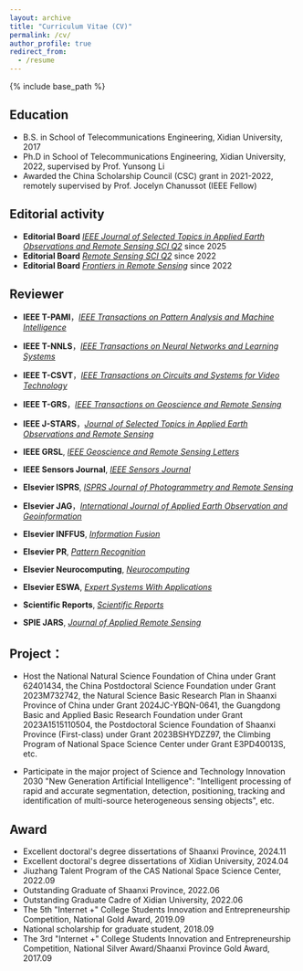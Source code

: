 ```yaml
---
layout: archive
title: "Curriculum Vitae (CV)"
permalink: /cv/
author_profile: true
redirect_from:
  - /resume
---
```


{% include base_path %}

## Education

* B.S. in School of Telecommunications Engineering, Xidian University, 2017
* Ph.D in School of Telecommunications Engineering, Xidian University, 2022, supervised by Prof. Yunsong Li
* Awarded the China Scholarship Council (CSC) grant in 2021-2022, remotely supervised by Prof. Jocelyn Chanussot (IEEE Fellow)

## Editorial activity
* **Editorial Board** [*IEEE Journal of Selected Topics in Applied Earth Observations and Remote Sensing SCI Q2*](https://www.grss-ieee.org/wp-content/uploads/2025/07/JSTARS_CfP_Advanced_Signal_Processing_Techniques_for_Spaceborne_Sensors_Innovations_and_Applications_updated.pdf) since 2025
* **Editorial Board** [*Remote Sensing SCI Q2*](https://www.mdpi.com/journal/remotesensing/special_issues/KVCSC58HQ0) since 2022
* **Editorial Board** [*Frontiers in Remote Sensing*](https://www.frontiersin.org/my-frontiers/overview) since 2022


## Reviewer

* **IEEE T-PAMI**，[*IEEE Transactions on Pattern Analysis and Machine Intelligence*](https://ieeexplore.ieee.org/xpl/RecentIssue.jsp?punumber=34)

* **IEEE T-NNLS**，[*IEEE Transactions on Neural Networks and Learning Systems*](https://ieeexplore.ieee.org/xpl/RecentIssue.jsp?punumber=5962385)

* **IEEE T-CSVT**，[*IEEE Transactions on Circuits and Systems for Video Technology*](https://ieeexplore.ieee.org/xpl/RecentIssue.jsp?punumber=76)

* **IEEE T-GRS**，[*IEEE Transactions on Geoscience and Remote Sensing*](https://ieeexplore.ieee.org/xpl/RecentIssue.jsp?punumber=36)

* **IEEE J-STARS**，[*Journal of Selected Topics in Applied Earth Observations and Remote Sensing*](https://ieeexplore.ieee.org/xpl/RecentIssue.jsp?punumber=4609443)

* **IEEE GRSL**, [*IEEE Geoscience and Remote Sensing Letters*](https://ieeexplore.ieee.org/xpl/RecentIssue.jsp?punumber=8859)

* **IEEE Sensors Journal**, [*IEEE Sensors Journal*](https://ieeexplore.ieee.org/xpl/RecentIssue.jsp?punumber=7361)

* **Elsevier ISPRS**, [*ISPRS Journal of Photogrammetry and Remote Sensing*](https://www.sciencedirect.com/journal/isprs-journal-of-photogrammetry-and-remote-sensing)

* **Elsevier JAG**，[*International Journal of Applied Earth Observation and Geoinformation*](https://www.sciencedirect.com/journal/international-journal-of-applied-earth-observation-and-geoinformation)

* **Elsevier INFFUS**, [*Information Fusion*](https://www.sciencedirect.com/journal/information-fusion)

* **Elsevier PR**, [*Pattern Recognition*](https://www.sciencedirect.com/journal/pattern-recognition)

* **Elsevier Neurocomputing**, [*Neurocomputing*](https://www.sciencedirect.com/journal/neurocomputing)

* **Elsevier ESWA**, [*Expert Systems With Applications*](https://www.sciencedirect.com/journal/expert-systems-with-applications)

* **Scientific Reports**, [*Scientific Reports*](https://www.nature.com/srep/)

* **SPIE JARS**, [*Journal of Applied Remote Sensing*](https://www.spiedigitallibrary.org/journals/journal-of-applied-remote-sensing)


## Project：

* Host the National Natural Science Foundation of China under Grant 62401434, the China Postdoctoral Science Foundation under Grant 2023M732742, the Natural Science Basic Research Plan in Shaanxi Province of China under Grant 2024JC-YBQN-0641, the Guangdong Basic and Applied Basic Research Foundation under Grant 2023A1515110504, the Postdoctoral Science Foundation of Shaanxi Province (First-class) under Grant 2023BSHYDZZ97, the Climbing Program of National Space Science Center under Grant E3PD40013S, etc.

* Participate in the major project of Science and Technology Innovation 2030 "New Generation Artificial Intelligence": "Intelligent processing of rapid and accurate segmentation, detection, positioning, tracking and identification of multi-source heterogeneous sensing objects", etc. 

## Award

* Excellent doctoral's degree dissertations of Shaanxi Province, 2024.11
* Excellent doctoral's degree dissertations of Xidian University, 2024.04
* Jiuzhang Talent Program of the CAS National Space Science Center, 2022.09
* Outstanding Graduate of Shaanxi Province, 2022.06   
* Outstanding Graduate Cadre of Xidian University, 2022.06       
* The 5th "Internet +" College Students Innovation and Entrepreneurship Competition, National Gold Award, 2019.09
* National scholarship for graduate student, 2018.09      
* The 3rd "Internet +" College Students Innovation and Entrepreneurship Competition, National Silver Award/Shaanxi Province Gold Award, 2017.09       



